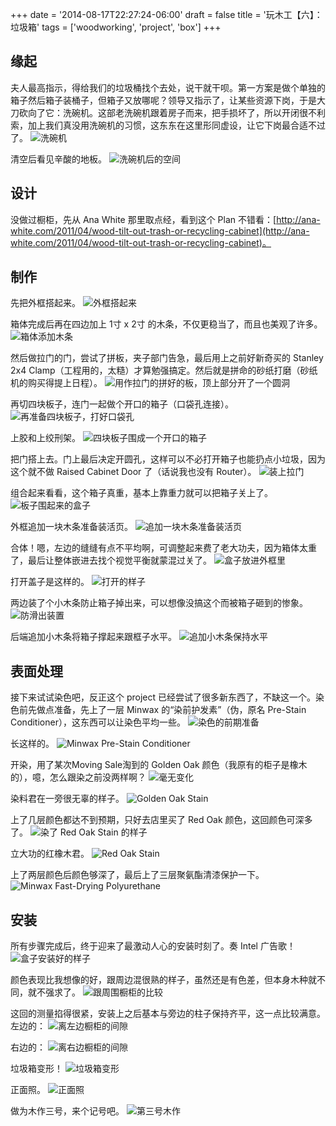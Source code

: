 +++
date = '2014-08-17T22:27:24-06:00'
draft = false
title = '玩木工【六】：垃圾箱'
tags = ['woodworking', 'project', 'box']
+++

## 缘起

夫人最高指示，得给我们的垃圾桶找个去处，说干就干呗。第一方案是做个单独的箱子然后箱子装桶子，但箱子又放哪呢？领导又指示了，让某些资源下岗，于是大刀砍向了它：洗碗机。这部老洗碗机跟着房子而来，把手损坏了，所以开闭很不利索，加上我们真没用洗碗机的习惯，这东东在这里形同虚设，让它下岗最合适不过了。
![洗碗机](01.jpg '洗碗机')

清空后看见辛酸的地板。
![洗碗机后的空间](02.jpg '洗碗机后的空间')

## 设计

没做过橱柜，先从 Ana White 那里取点经，看到这个 Plan 不错看：[http://ana-white.com/2011/04/wood-tilt-out-trash-or-recycling-cabinet](http://ana-white.com/2011/04/wood-tilt-out-trash-or-recycling-cabinet)。

## 制作
先把外框搭起来。
![外框搭起来](03.jpg '外框搭起来')

箱体完成后再在四边加上 1寸 x 2寸 的木条，不仅更稳当了，而且也美观了许多。
![箱体添加木条](04.jpg '箱体添加木条')

然后做拉门的门，尝试了拼板，夹子部门告急，最后用上之前好新奇买的 Stanley 2x4 Clamp（工程用的，太糙）才算勉强搞定。然后就是拼命的砂纸打磨（砂纸机的购买得提上日程）。
![用作拉门的拼好的板，顶上部分开了一个圆洞](05.jpg '制作拉门')

再切四块板子，连门一起做个开口的箱子（口袋孔连接）。
![再准备四块板子，打好口袋孔](06.jpg '再备四块板子')

上胶和上绞刑架。
![四块板子围成一个开口的箱子](07.jpg '上胶并用螺丝旋上')

把门搭上去。门上最后决定开圆孔，这样可以不必打开箱子也能扔点小垃圾，因为这个就不做 Raised Cabinet Door 了（话说我也没有 Router）。
![装上拉门](08.jpg '将拉门装上')

组合起来看看，这个箱子真重，基本上靠重力就可以把箱子关上了。
![板子围起来的盒子](09.jpg '都组合好后的样子')

外框追加一块木条准备装活页。
![追加一块木条准备装活页](10.jpg '追加一块木条准备装活页')

合体！嗯，左边的缝缝有点不平均啊，可调整起来费了老大功夫，因为箱体太重了，最后让整体嵌进去找个视觉平衡就蒙混过关了。
![盒子放进外框里](11.jpg '盒子放进外框里')

打开盖子是这样的。
![打开的样子](12.jpg '打开的样子')

两边装了个小木条防止箱子掉出来，可以想像没搞这个而被箱子砸到的惨象。
![防滑出装置](13.jpg '防滑出装置')

后端追加小木条将箱子撑起来跟框子水平。
![追加小木条保持水平](14.jpg '追加小木条保持水平')

## 表面处理
接下来试试染色吧，反正这个 project 已经尝试了很多新东西了，不缺这一个。染色前先做点准备，先上了一层 Minwax 的“染前护发素”（伪，原名 Pre-Stain Conditioner），这东西可以让染色平均一些。
![染色的前期准备](15.jpg '染色的前期准备')

长这样的。
![Minwax Pre-Stain Conditioner](16.jpg 'Minwax Pre-Stain Conditioner')

开染，用了某次Moving Sale淘到的 Golden Oak 颜色（我原有的柜子是橡木的），噫，怎么跟染之前没两样啊？
![毫无变化](17.jpg '毫无变化')

染料君在一旁很无辜的样子。
![Golden Oak Stain](18.jpg 'Golden Oak Stain')

上了几层颜色都达不到预期，只好去店里买了 Red Oak 颜色，这回颜色可深多了。
![染了 Red Oak Stain 的样子](19.jpg '这个色才是我想要的')

立大功的红橡木君。
![Red Oak Stain](20.jpg 'Red Oak Stain')

上了两层颜色后颜色够深了，最后上了三层聚氨酯清漆保护一下。
![Minwax Fast-Drying Polyurethane](21.jpg 'Minwax Fast-Drying Polyurethane')

## 安装
所有步骤完成后，终于迎来了最激动人心的安装时刻了。奏 Intel 广告歌！
![盒子安装好的样子](22.jpg '终于到安装的最后步骤了')

颜色表现比我想像的好，跟周边混很熟的样子，虽然还是有色差，但本身木种就不同，就不强求了。
![跟周围橱柜的比较](23.jpg '跟周围橱柜的比较')

这回的测量掐得很紧，安装上之后基本与旁边的柱子保持齐平，这一点比较满意。左边的：
![离左边橱柜的间隙](24.jpg '离左边橱柜的间隙')

右边的：
![离右边橱柜的间隙](25.jpg '离右边橱柜的间隙')

垃圾箱变形！
![垃圾箱变形](26.jpg '垃圾箱变形')

正面照。
![正面照](27.jpg '正面照')

做为木作三号，来个记号吧。
![第三号木作](28.jpg '打个记号，此为三号作品')